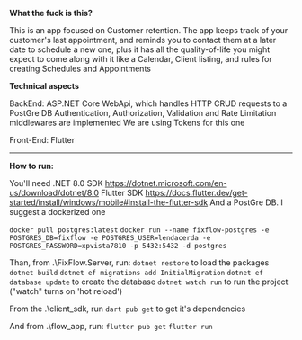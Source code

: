 **What the fuck is this?**

This is an app focused on Customer retention. The app keeps track of your customer's last appointment, and reminds you to contact them at a later date to schedule a new one, plus it has all the quality-of-life you might expect to come along with it like a Calendar, Client listing, and rules for creating Schedules and Appointments

**Technical aspects**

BackEnd: ASP.NET Core WebApi, which handles HTTP CRUD requests to a PostGre DB
            Authentication, Authorization, Validation and Rate Limitation middlewares are implemented
            We are using Tokens for this one

Front-End: Flutter

---

**How to run:**

You'll need .NET 8.0 SDK https://dotnet.microsoft.com/en-us/download/dotnet/8.0
Flutter SDK https://docs.flutter.dev/get-started/install/windows/mobile#install-the-flutter-sdk
And a PostGre DB. I suggest a dockerized one

`docker pull postgres:latest`
`docker run --name fixflow-postgres -e POSTGRES_DB=fixflow -e POSTGRES_USER=lendacerda -e POSTGRES_PASSWORD=xpvista7810 -p 5432:5432 -d postgres`

Than, from .\FixFlow.Server, run:
`dotnet restore` to load the packages
`dotnet build`
`dotnet ef migrations add InitialMigration`
`dotnet ef database update` to create the database
`dotnet watch run` to run the project ("watch" turns on 'hot reload')

From the .\client_sdk, run `dart pub get` to get it's dependencies

And from .\flow_app, run:
`flutter pub get`
`flutter run`
